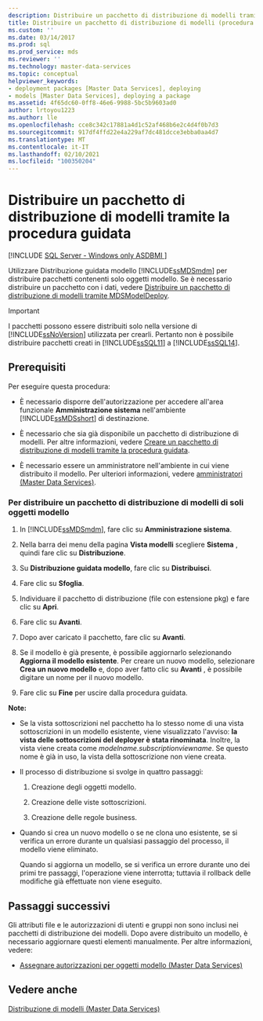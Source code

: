 ```yaml
---
description: Distribuire un pacchetto di distribuzione di modelli tramite la procedura guidata
title: Distribuire un pacchetto di distribuzione di modelli (procedura guidata)
ms.custom: ''
ms.date: 03/14/2017
ms.prod: sql
ms.prod_service: mds
ms.reviewer: ''
ms.technology: master-data-services
ms.topic: conceptual
helpviewer_keywords:
- deployment packages [Master Data Services], deploying
- models [Master Data Services], deploying a package
ms.assetid: 4f65dc60-0ff8-46e6-9988-5bc5b9603ad0
author: lrtoyou1223
ms.author: lle
ms.openlocfilehash: cce8c342c17881a4d1c52af468b6e2c4d4f0b7d3
ms.sourcegitcommit: 917df4ffd22e4a229af7dc481dcce3ebba0aa4d7
ms.translationtype: MT
ms.contentlocale: it-IT
ms.lasthandoff: 02/10/2021
ms.locfileid: "100350204"
---
```

# <a name="deploy-a-model-deployment-package-by-using-the-wizard"></a>Distribuire un pacchetto di distribuzione di modelli tramite la procedura guidata

[!INCLUDE [SQL Server - Windows only ASDBMI  ](../includes/applies-to-version/sql-windows-only-asdbmi.md)]

  Utilizzare Distribuzione guidata modello [!INCLUDE[ssMDSmdm](../includes/ssmdsmdm-md.md)] per distribuire pacchetti contenenti solo oggetti modello. Se è necessario distribuire un pacchetto con i dati, vedere [Distribuire un pacchetto di distribuzione di modelli tramite MDSModelDeploy](../master-data-services/deploy-a-model-deployment-package-by-using-mdsmodeldeploy.md).  
  
> [!IMPORTANT]  
>  I pacchetti possono essere distribuiti solo nella versione di [!INCLUDE[ssNoVersion](../includes/ssnoversion-md.md)] utilizzata per crearli. Pertanto non è possibile distribuire pacchetti creati in [!INCLUDE[ssSQL11](../includes/sssql11-md.md)] a [!INCLUDE[ssSQL14](../includes/sssql14-md.md)].  
  
## <a name="prerequisites"></a>Prerequisiti  
 Per eseguire questa procedura:  
  
-   È necessario disporre dell'autorizzazione per accedere all'area funzionale **Amministrazione sistema** nell'ambiente [!INCLUDE[ssMDSshort](../includes/ssmdsshort-md.md)] di destinazione.  
  
-   È necessario che sia già disponibile un pacchetto di distribuzione di modelli. Per altre informazioni, vedere [Creare un pacchetto di distribuzione di modelli tramite la procedura guidata](../master-data-services/create-a-model-deployment-package-by-using-the-wizard.md).  
  
-   È necessario essere un amministratore nell'ambiente in cui viene distribuito il modello. Per ulteriori informazioni, vedere [amministratori &#40;Master Data Services&#41;](../master-data-services/administrators-master-data-services.md).  
  
### <a name="to-deploy-a-model-deployment-package-of-model-objects-only"></a>Per distribuire un pacchetto di distribuzione di modelli di soli oggetti modello  
  
1.  In [!INCLUDE[ssMDSmdm](../includes/ssmdsmdm-md.md)], fare clic su **Amministrazione sistema**.  
  
2.  Nella barra dei menu della pagina **Vista modelli** scegliere **Sistema** , quindi fare clic su **Distribuzione**.  
  
3.  Su **Distribuzione guidata modello**, fare clic su **Distribuisci**.  
  
4.  Fare clic su **Sfoglia**.  
  
5.  Individuare il pacchetto di distribuzione (file con estensione pkg) e fare clic su **Apri**.  
  
6.  Fare clic su **Avanti**.  
  
7.  Dopo aver caricato il pacchetto, fare clic su **Avanti**.  
  
8.  Se il modello è già presente, è possibile aggiornarlo selezionando **Aggiorna il modello esistente**. Per creare un nuovo modello, selezionare **Crea un nuovo modello** e, dopo aver fatto clic su **Avanti** , è possibile digitare un nome per il nuovo modello.  
  
9. Fare clic su **Fine** per uscire dalla procedura guidata.  
  
 **Note:**  
  
-   Se la vista sottoscrizioni nel pacchetto ha lo stesso nome di una vista sottoscrizioni in un modello esistente, viene visualizzato l'avviso: **la vista delle sottoscrizioni del deployer è stata rinominata**. Inoltre, la vista viene creata come *modelname.subscriptionviewname*. Se questo nome è già in uso, la vista della sottoscrizione non viene creata.  
  
-   Il processo di distribuzione si svolge in quattro passaggi:  
  
    1.  Creazione degli oggetti modello.  
  
    2.  Creazione delle viste sottoscrizioni.  
  
    3.  Creazione delle regole business.  
  
-   Quando si crea un nuovo modello o se ne clona uno esistente, se si verifica un errore durante un qualsiasi passaggio del processo, il modello viene eliminato.  
  
     Quando si aggiorna un modello, se si verifica un errore durante uno dei primi tre passaggi, l'operazione viene interrotta; tuttavia il rollback delle modifiche già effettuate non viene eseguito.  
  
## <a name="next-steps"></a>Passaggi successivi  
 Gli attributi file e le autorizzazioni di utenti e gruppi non sono inclusi nei pacchetti di distribuzione dei modelli. Dopo avere distribuito un modello, è necessario aggiornare questi elementi manualmente. Per altre informazioni, vedere:  
  
-   [Assegnare autorizzazioni per oggetti modello &#40;Master Data Services&#41;](../master-data-services/assign-model-object-permissions-master-data-services.md)  
  
## <a name="see-also"></a>Vedere anche  
 [Distribuzione di modelli &#40;Master Data Services&#41;](../master-data-services/deploying-models-master-data-services.md)  
  
  

